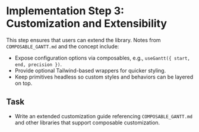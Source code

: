 # Implementation Step 3: Customization and Extensibility

This step ensures that users can extend the library. Notes from `COMPOSABLE_GANTT.md` and the concept include:

- Expose configuration options via composables, e.g., `useGantt({ start, end, precision })`.
- Provide optional Tailwind-based wrappers for quicker styling.
- Keep primitives headless so custom styles and behaviors can be layered on top.

## Task
- Write an extended customization guide referencing `COMPOSABLE_GANTT.md` and other libraries that support composable customization.
